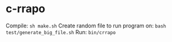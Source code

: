 # c-rrapo #
Compile: `sh make.sh`
Create random file to run program on: `bash test/generate_big_file.sh`
Run: `bin/crrapo`